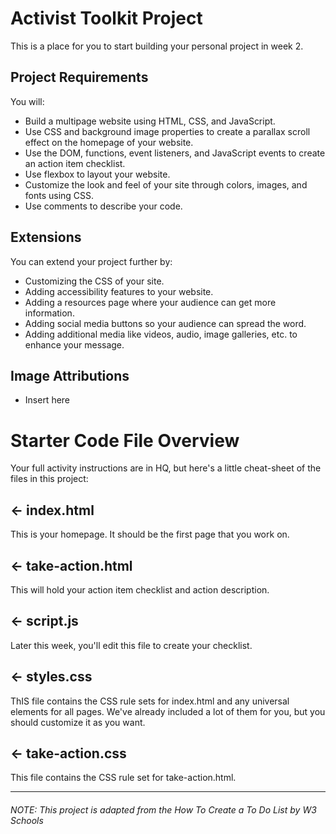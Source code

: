 # Activist Toolkit Project

This is a place for you to start building your personal project in week 2.

## Project Requirements
You will:
- Build a multipage website using HTML, CSS, and JavaScript.
- Use CSS and background image properties to create a parallax scroll effect on the homepage of your website.
- Use the DOM, functions, event listeners, and JavaScript events to create an action item checklist.
- Use flexbox to layout your website.
- Customize the look and feel of your site through colors, images, and  fonts using CSS. 
- Use comments to describe your code.



## Extensions
You can extend your project further by:
- Customizing the CSS of your site. 
- Adding accessibility features to your website. 
- Adding a resources page where your audience can get more information. 
- Adding social media buttons so your audience can spread the word. 
- Adding additional media like videos, audio, image galleries, etc. to enhance your message.

## Image Attributions
- Insert here

# Starter Code File Overview
Your full activity instructions are in HQ, but here's a little cheat-sheet of the files in this project:

## ← index.html
This is your homepage. It should be the first page that you work on.

## ← take-action.html
This will hold your action item checklist and action description.

## ← script.js
Later this week, you'll edit this file to create your checklist.

## ← styles.css
ThIS file contains the CSS rule sets for index.html and any universal elements for all pages. 
We've already included a lot of them for you, but you should customize it as you want.

## ← take-action.css
This file contains the CSS rule set for take-action.html.

---

###### *NOTE: This project is adapted from the How To Create a To Do List by W3 Schools*